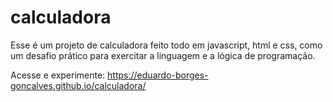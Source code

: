 # calculadora


Esse é um projeto de calculadora feito todo em javascript, html e css, como um desafio prático para exercitar a linguagem e a lógica de programação. 

Acesse e experimente: https://eduardo-borges-goncalves.github.io/calculadora/
